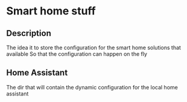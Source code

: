 # Smart home stuff

## Description 
The idea it to store the configuration for the smart home 
solutions that available
So that the configuration can happen on the fly

## Home Assistant

The dir that will contain the dynamic configuration for 
the local home assistant



